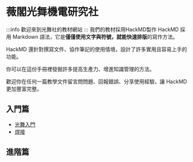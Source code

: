 薇閣光舞機電研究社
===
:::info
歡迎來到光舞社的教材網站
:::
我們的教材採用HackMD製作
HackMD 採用 Markdown 語法，它是**僅僅使用文字與符號，就能快速排版**的寫作方法。

HackMD 還針對撰寫文件、協作筆記的使用情境，設計了許多實用且容易上手的功能。

你可以在這份手冊裡發掘許多提高生產力、增進知識管理的方法。

歡迎你在任何一篇教學文件留言問問題、回報錯誤、分享使用經驗，讓 HackMD 更加豐富完整。

入門篇
---
- [光舞入門](https://hackmd.io/@Wego-lightdance/intro)
- [焊接]()

進階篇
---



